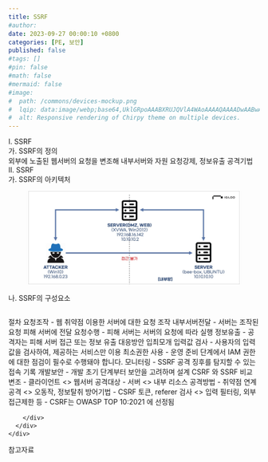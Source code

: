 ```yaml
---
title: SSRF
#author: 
date: 2023-09-27 00:00:10 +0800
categories: [PE, 보안]
published: false
#tags: []
#pin: false
#math: false
#mermaid: false
#image:
#  path: /commons/devices-mockup.png
#  lqip: data:image/webp;base64,UklGRpoAAABXRUJQVlA4WAoAAAAQAAAADwAABwAAQUxQSDIAAAARL0AmbZurmr57yyIiqE8oiG0bejIYEQTgqiDA9vqnsUSI6H+oAERp2HZ65qP/VIAWAFZQOCBCAAAA8AEAnQEqEAAIAAVAfCWkAALp8sF8rgRgAP7o9FDvMCkMde9PK7euH5M1m6VWoDXf2FkP3BqV0ZYbO6NA/VFIAAAA
#  alt: Responsive rendering of Chirpy theme on multiple devices.
---
```


<div class="post-wrap">
  <div class="para">
    <div class="para-title">
      I. SSRF
    </div>
    <div class="para-cntnt">
      <div class="para">
        <div class="para-title">
          가. SSRF의 정의
        </div>
        <div class="para-cntnt">
            외부에 노출된 웹서버의 요청을 변조해 내부서버와 자원 요청강제, 정보유출 공격기법
        </div>
      </div>
    </div>
  </div>
  
  <div class="para">
    <div class="para-title">
      II. SSRF
    </div>
    <div class="para-cntnt">
      <div class="para">
        <div class="para-title">
          가. SSRF의 아키텍처
        </div>
        <div class="para-cntnt">
          <figure class="post-figure">
            <img src="/assets/img/posts/SSRF.png" alt="SSRF">
<!--            <figcaption>Source: Unveiling the Metaverse: Exploring Emerging Trends, Multifaceted Perspectives, and Future Challenges</figcaption>-->
          </figure>
        </div>
      </div>
      <div class="para">
        <div class="para-title">
          나. SSRF의 구성요소
        </div>
        <div class="para-cntnt">
          <table class="post-table">
          </table>
          절차
  요청조작 - 웹 취약점 이용한 서버에 대한 요청 조작
  내부서버전달 - 서버는 조작된 요청 피해 서버에 전달
  요청수행 - 피해 서버는 서버의 요청에 따라 실행
  정보유출 - 공격자는 피해 서버 접근 또는 정보 유출
대응방안 입최모개
  입력값 검사 - 사용자의 입력값을 검사하여, 제공하는 서비스만 이용
  최소권한 사용 - 운영 준비 단계에서 IAM 권한에 대한 점검이 필수로 수행돼야 합니다.
  모니터링 - SSRF 공격 징후를 탐지할 수 있는 접속 기록
  개발보안 - 개발 초기 단계부터 보안을 고려하며 설계
CSRF 와 SSRF 비교
  변조 - 클라이언트 &lt;&gt; 웹서버
  공격대상 - 서버 &lt;&gt; 내부 리소스
  공격방법 - 취약점 연계공격 &lt;&gt; 오동작, 정보탈취
  방어기법 - CSRF 토큰, referer 검사 &lt;&gt; 입력 필터링, 외부 접근제한 등
- CSRF는 OWASP TOP 10:2021 에 선정됨

        </div>
      </div>
    </div>
  </div>

  <div class="refr-wrap">
    <div class="refr-title">
        참고자료
    </div>
    <ol class="refr-list">
    <!--    <li>(나현식, 최대선) <a target="_blank" href="https://scienceon.kisti.re.kr/commons/util/originalView.do?cn=JAKO202225948430499&oCn=JAKO202225948430499&dbt=JAKO&journal=NJOU00291864">메타버스 보안 위협 요소 및 대응 방안 검토</a></li>-->
    <!--    <li>(M. Uddin, S. Manickam, H. Ullah, M. Obaidat and A. Dandoush) <a target="_blank" href="https://ieeexplore.ieee.org/abstract/document/10138386">Unveiling the Metaverse: Exploring Emerging Trends, Multifaceted Perspectives, and Future Challenges</a></li>-->
    </ol>
  </div>
</div>

